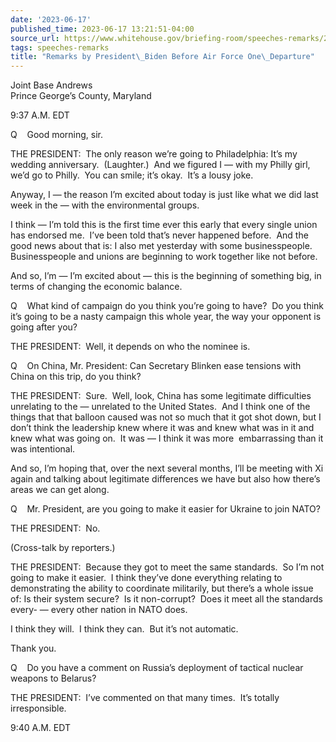 ```yaml
---
date: '2023-06-17'
published_time: 2023-06-17 13:21:51-04:00
source_url: https://www.whitehouse.gov/briefing-room/speeches-remarks/2023/06/17/remarks-by-president-biden-before-air-force-one-departure-28/
tags: speeches-remarks
title: "Remarks by President\_Biden Before Air Force One\_Departure"
---
```

 
Joint Base Andrews  
Prince George’s County, Maryland

9:37 A.M. EDT  
  
Q    Good morning, sir.  
  
THE PRESIDENT:  The only reason we’re going to Philadelphia: It’s my
wedding anniversary.  (Laughter.)  And we figured I — with my Philly
girl, we’d go to Philly.  You can smile; it’s okay.  It’s a lousy
joke.  
  
Anyway, I — the reason I’m excited about today is just like what we did
last week in the — with the environmental groups.  
  
I think — I’m told this is the first time ever this early that every
single union has endorsed me.  I’ve been told that’s never happened
before.  And the good news about that is: I also met yesterday with some
businesspeople.  Businesspeople and unions are beginning to work
together like not before.  
  
And so, I’m — I’m excited about — this is the beginning of something
big, in terms of changing the economic balance.  
  
Q    What kind of campaign do you think you’re going to have?  Do you
think it’s going to be a nasty campaign this whole year, the way your
opponent is going after you?  
  
THE PRESIDENT:  Well, it depends on who the nominee is.  
  
Q    On China, Mr. President: Can Secretary Blinken ease tensions with
China on this trip, do you think?  
  
THE PRESIDENT:  Sure.  Well, look, China has some legitimate
difficulties unrelating to the — unrelated to the United States.  And I
think one of the things that that balloon caused was not so much that it
got shot down, but I don’t think the leadership knew where it was and
knew what was in it and knew what was going on.  It was — I think it was
more  embarrassing than it was intentional.   
  
And so, I’m hoping that, over the next several months, I’ll be meeting
with Xi again and talking about legitimate differences we have but also
how there’s areas we can get along.  
  
Q    Mr. President, are you going to make it easier for Ukraine to join
NATO?  
  
THE PRESIDENT:  No.  
  
(Cross-talk by reporters.)  
  
THE PRESIDENT:  Because they got to meet the same standards.  So I’m not
going to make it easier.  I think they’ve done everything relating to
demonstrating the ability to coordinate militarily, but there’s a whole
issue of: Is their system secure?  Is it non-corrupt?  Does it meet all
the standards every- — every other nation in NATO does.  
  
I think they will.  I think they can.  But it’s not automatic.  
  
Thank you.  
  
Q    Do you have a comment on Russia’s deployment of tactical nuclear
weapons to Belarus?  
  
THE PRESIDENT:  I’ve commented on that many times.  It’s totally
irresponsible.  
  
9:40 A.M. EDT

